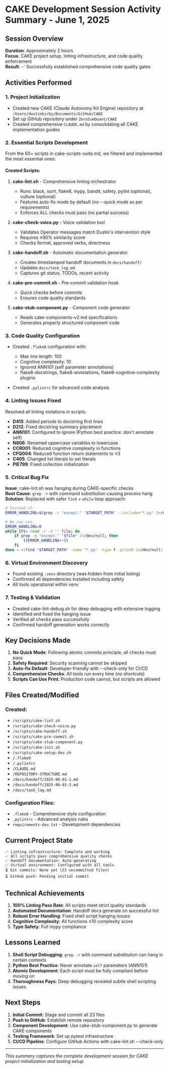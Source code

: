 # CAKE Development Session Activity Summary - June 1, 2025

## Session Overview
**Duration**: Approximately 2 hours  
**Focus**: CAKE project setup, linting infrastructure, and code quality enforcement  
**Result**: ✅ Successfully established comprehensive code quality gates

## Activities Performed

### 1. Project Initialization
- Created new CAKE (Claude Autonomy Kit Engine) repository at `/Users/dustinkirby/Documents/GitHub/CAKE`
- Set up GitHub repository under `ZeroSumQuant/CAKE`
- Created comprehensive `CLAUDE.md` by consolidating all CAKE implementation guides

### 2. Essential Scripts Development
From the 60+ scripts in cake-scripts-suite.md, we filtered and implemented the most essential ones:

#### Created Scripts:
1. **cake-lint.sh** - Comprehensive linting orchestrator
   - Runs: black, isort, flake8, mypy, bandit, safety, pylint (optional), vulture (optional)
   - Features auto-fix mode by default (no --quick mode as per requirements)
   - Enforces ALL checks must pass (no partial success)

2. **cake-check-voice.py** - Voice validation tool
   - Validates Operator messages match Dustin's intervention style
   - Requires ≥90% similarity score
   - Checks format, approved verbs, directness

3. **cake-handoff.sh** - Automatic documentation generator
   - Creates timestamped handoff documents in `docs/handoff/`
   - Updates `docs/task_log.md`
   - Captures git status, TODOs, recent activity

4. **cake-pre-commit.sh** - Pre-commit validation hook
   - Quick checks before commits
   - Ensures code quality standards

5. **cake-stub-component.py** - Component code generator
   - Reads cake-components-v2.md specifications
   - Generates properly structured component code

### 3. Code Quality Configuration
- Created `.flake8` configuration with:
  - Max line length: 100
  - Cognitive complexity: 10
  - Ignored ANN101 (self parameter annotations)
  - flake8-docstrings, flake8-annotations, flake8-cognitive-complexity plugins

- Created `.pylintrc` for advanced code analysis

### 4. Linting Issues Fixed
Resolved all linting violations in scripts:
- **D415**: Added periods to docstring first lines
- **D212**: Fixed docstring summary placement
- **ANN101**: Configured to ignore (Python best practice: don't annotate self)
- **N806**: Renamed uppercase variables to lowercase
- **CCR001**: Reduced cognitive complexity in functions
- **CFQ004**: Reduced function return statements to ≤3
- **C405**: Changed list literals to set literals
- **PIE799**: Fixed collection initialization

### 5. Critical Bug Fix
**Issue**: cake-lint.sh was hanging during CAKE-specific checks  
**Root Cause**: `grep -r` with command substitution causing process hang  
**Solution**: Replaced with safer `find` + `while` loop approach:
```bash
# Instead of:
ERROR_HANDLING=$(grep -r "except:" "$TARGET_PATH" --include="*.py" 2>/dev/null | wc -l)

# We now use:
ERROR_HANDLING=0
while IFS= read -r -d '' file; do
    if grep -q "except:" "$file" 2>/dev/null; then
        ((ERROR_HANDLING++))
    fi
done < <(find "$TARGET_PATH" -name "*.py" -type f -print0 2>/dev/null)
```

### 6. Virtual Environment Discovery
- Found existing `.venv` directory (was hidden from initial listing)
- Confirmed all dependencies installed including safety
- All tools operational within venv

### 7. Testing & Validation
- Created cake-lint-debug.sh for deep debugging with extensive logging
- Identified and fixed the hanging issue
- Verified all checks pass successfully
- Confirmed handoff generation works correctly

## Key Decisions Made

1. **No Quick Mode**: Following atomic commits principle, all checks must pass
2. **Safety Required**: Security scanning cannot be skipped
3. **Auto-fix Default**: Developer-friendly with --check-only for CI/CD
4. **Comprehensive Checks**: All tools run every time (no shortcuts)
5. **Scripts Can Use Print**: Production code cannot, but scripts are allowed

## Files Created/Modified

### Created:
- `/scripts/cake-lint.sh`
- `/scripts/cake-check-voice.py`
- `/scripts/cake-handoff.sh`
- `/scripts/cake-pre-commit.sh`
- `/scripts/cake-stub-component.py`
- `/scripts/cake-init.sh`
- `/scripts/cake-setup-dev.sh`
- `/.flake8`
- `/.pylintrc`
- `/CLAUDE.md`
- `/REPOSITORY-STRUCTURE.md`
- `/docs/handoff/2025-06-01-1.md`
- `/docs/handoff/2025-06-01-2.md`
- `/docs/task_log.md`

### Configuration Files:
- `.flake8` - Comprehensive style configuration
- `.pylintrc` - Advanced analysis rules
- `requirements-dev.txt` - Development dependencies

## Current Project State

```
✅ Linting infrastructure: Complete and working
✅ All scripts pass comprehensive quality checks
✅ Handoff documentation: Auto-generating
✅ Virtual environment: Configured with all tools
⏳ Git commits: None yet (23 uncommitted files)
⏳ GitHub push: Pending initial commit
```

## Technical Achievements

1. **100% Linting Pass Rate**: All scripts meet strict quality standards
2. **Automated Documentation**: Handoff docs generate on successful lint
3. **Robust Error Handling**: Fixed shell script hanging issues
4. **Cognitive Complexity**: All functions ≤10 complexity score
5. **Type Safety**: Full mypy compliance

## Lessons Learned

1. **Shell Script Debugging**: `grep -r` with command substitution can hang in certain contexts
2. **Python Best Practice**: Never annotate `self` parameters (ANN101)
3. **Atomic Development**: Each script must be fully compliant before moving on
4. **Thoroughness Pays**: Deep debugging revealed subtle shell scripting issues

## Next Steps

1. **Initial Commit**: Stage and commit all 23 files
2. **Push to GitHub**: Establish remote repository
3. **Component Development**: Use cake-stub-component.py to generate CAKE components
4. **Testing Framework**: Set up pytest infrastructure
5. **CI/CD Pipeline**: Configure GitHub Actions with cake-lint.sh --check-only

---
*This summary captures the complete development session for CAKE project initialization and tooling setup.*